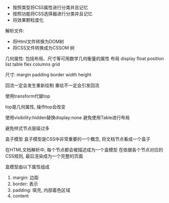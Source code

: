 - 按照类型将CSS属性进行分类并且记忆
- 按照功能将CSS选择器进行分类并且记忆
- 将效果颗粒度化

解析文件:
- 将Html文件转换为DOM树
- 将CSS文件转换成为CSSOM 树


几何属性:
包括布局、尺寸等可用数学几何衡量的属性
布局
display
float
position
list
table
flex
columns
grid

尺寸:
margin
padding
border
width
height

回流一定会发生重新绘制
重绘不一定会引发回流

使用transform代替top

top是几何属性, 操作top会改变

使用visibility:hidden替换display:none
避免使用Table进行布局

避免样式节点层级过多


盒子模型
盒子模型是CSS中非常重要的一个概念, 将文档节点看成一个盒子

在HTML文档解析中, 每个节点都会被描述成为一个盒模型
在依据各个节点对应的CSS规则, 最后渲染成为一个完整的页面

盒模型由以下属性组成
1. margin: 边距
2. border:  表示
3. padding: 填充, 内部着色区域 
4. content